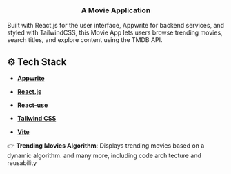 <div align="center">
  <h3 align="center">A Movie Application</h3>
</div>
Built with React.js for the user interface, Appwrite for backend services, and styled with TailwindCSS, this Movie App lets users browse trending movies, search titles, and explore content using the TMDB API.

## <a name="tech-stack">⚙️ Tech Stack</a>

- **[Appwrite](https://appwrite.io/)**

- **[React.js](https://react.dev/reference/react)**

- **[React-use](https://github.com/streamich/react-use)**

- **[Tailwind CSS](https://tailwindcss.com/)**

- **[Vite](https://vite.dev/)**

👉 **Trending Movies Algorithm**: Displays trending movies based on a dynamic algorithm.
and many more, including code architecture and reusability
